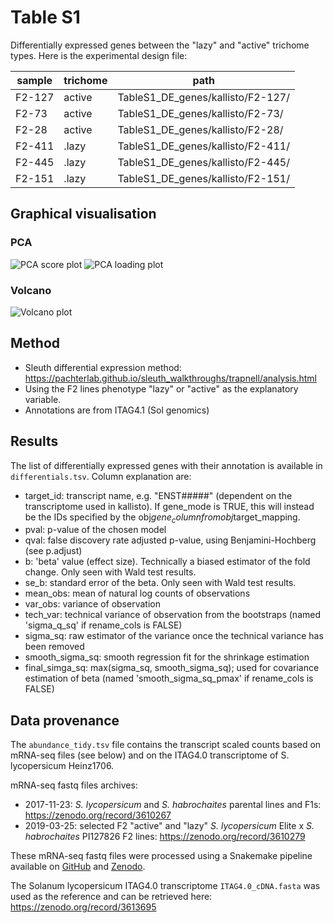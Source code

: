 # Table S1
Differentially expressed genes between the "lazy" and "active" trichome types. Here is the experimental design file:  

| sample | trichome | path                              |
|--------|----------|-----------------------------------|
| F2-127 | active   | TableS1_DE_genes/kallisto/F2-127/ |
| F2-73  | active   | TableS1_DE_genes/kallisto/F2-73/  |
| F2-28  | active   | TableS1_DE_genes/kallisto/F2-28/  |
| F2-411 | .lazy    | TableS1_DE_genes/kallisto/F2-411/ |
| F2-445 | .lazy    | TableS1_DE_genes/kallisto/F2-445/ |
| F2-151 | .lazy    | TableS1_DE_genes/kallisto/F2-151/ |

## Graphical visualisation

### PCA
![PCA score plot]("./plot_pca.png")
![PCA loading plot]("./plot_loadings.png")

### Volcano
![Volcano plot]("./plot_volcano.png")



## Method
* Sleuth differential expression method: https://pachterlab.github.io/sleuth_walkthroughs/trapnell/analysis.html
* Using the F2 lines phenotype "lazy" or "active" as the explanatory variable.  
* Annotations are from ITAG4.1 (Sol genomics)

## Results
The list of differentially expressed genes with their annotation is available in `differentials.tsv`. 
Column explanation are:  
* target_id: transcript name, e.g. "ENST#####" (dependent on the transcriptome used in kallisto). If gene_mode is TRUE, this will instead be the IDs specified by the obj$gene_column from obj$target_mapping.
* pval: p-value of the chosen model
* qval: false discovery rate adjusted p-value, using Benjamini-Hochberg (see p.adjust)
* b: 'beta' value (effect size). Technically a biased estimator of the fold change. Only seen with Wald test results.
* se_b: standard error of the beta. Only seen with Wald test results.
* mean_obs: mean of natural log counts of observations
* var_obs: variance of observation
* tech_var: technical variance of observation from the bootstraps (named 'sigma_q_sq' if rename_cols is FALSE)
* sigma_sq: raw estimator of the variance once the technical variance has been removed
* smooth_sigma_sq: smooth regression fit for the shrinkage estimation
* final_simga_sq: max(sigma_sq, smooth_sigma_sq); used for covariance estimation of beta (named 'smooth_sigma_sq_pmax' if rename_cols is FALSE)


## Data provenance
The `abundance_tidy.tsv` file contains the transcript scaled counts based on mRNA-seq files (see below) and on the ITAG4.0 transcriptome of S. lycopersicum Heinz1706.

mRNA-seq fastq files archives:
* 2017-11-23: _S. lycopersicum_ and _S. habrochaites_ parental lines and F1s: https://zenodo.org/record/3610267  
* 2019-03-25: selected F2 "active" and "lazy" _S. lycopersicum_ Elite x _S. habrochaites_ PI127826 F2 lines: https://zenodo.org/record/3610279

These mRNA-seq fastq files were processed using a Snakemake pipeline available on [GitHub](https://github.com/BleekerLab/rnaseq-analysis-kallisto-sleuth/releases/tag/v0.2.2) and [Zenodo](https://doi.org/10.5281/zenodo.3627098).  

The Solanum lycopersicum ITAG4.0 transcriptome `ITAG4.0_cDNA.fasta` was used as the reference and can be retrieved here: https://zenodo.org/record/3613695   


